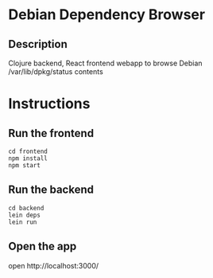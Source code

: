 # Debian Dependency Browser

## Description
Clojure backend, React frontend webapp to browse Debian /var/lib/dpkg/status contents

# Instructions

## Run the frontend
```
cd frontend
npm install
npm start
```

## Run the backend
```
cd backend
lein deps
lein run
```

## Open the app
open http://localhost:3000/
